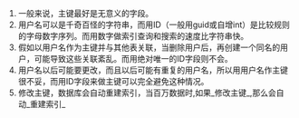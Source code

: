 1. 一般来说，主键最好是无意义的字段。
2. 用户名可以是千奇百怪的字符串，而用ID（一般用guid或自增int）是比较规则的字母数字序列。而用数字做索引查询和搜索的速度比字符串快。
3. 假如以用户名作为主键并与其他表关联，当删除用户后，再创建一个同名的用户，可能导致这些关联紊乱。而用绝对唯一的ID字段则不会。
4. 用户名以后可能要更改，而且以后可能有重复的用户名，所以用用户名作主键很不妥，而用ID字段来做主键可以完全避免这种情况。
5. 修改主键，数据库会自动重建索引，当百万数据时,如果_修改主键_,那么会自动_重建索引_
<!--stackedit_data:
eyJoaXN0b3J5IjpbNzI4MTIyMzgxLDEzMjA3MTQ0ODgsLTQ4MD
gxNjEyOSwxOTkyNzg4ODIsMTk0MjYzODM4MV19
-->